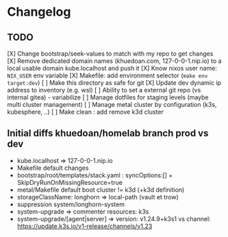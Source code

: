 # Changelog

## TODO

[X] Change bootstrap/seek-values to match with my repo to get changes
[X] Remove dedicated domain names (khuedoan.com, 127-0-0-1.nip.io) to a local usable domain kube.localhost and push it
[X] Know nixos user name: `NIX_USER` env variable
[X] Makefile: add environment selector (`make env target:dev`)
[ ] Make this directory as safe for git
[X] Update dev dynamic ip address to inventory (e.g. wsl)
[ ] Ability to set a external git repo (vs internal gitea) - variabilize
[ ] Manage dotfiles for staging levels (maybe multi cluster management)
[ ] Manage metal cluster by configuration (k3s, kubesphere, ..)
[ ] Make clean : add remove k3d cluster


## Initial diffs khuedoan/homelab branch prod vs dev
- kube.localhost => 127-0-0-1.nip.io
- Makefile default changes 
- bootstrap/root/templates/stack.yaml : syncOptions:[] + SkipDryRunOnMissingResource=true
- metal/Makefile default boot cluster != k3d (+k3d definition)
- storageClassName: longhorn => local-path (vault et trow)
- suppression system/longhorn-system
- system-upgrade => commenter resources: k3s
- system-upgrade/[agent|server] => version: v1.24.9+k3s1 vs channel: https://update.k3s.io/v1-release/channels/v1.23
